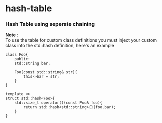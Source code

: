 # hash-table
### Hash Table using seperate chaining

<b> Note </b>: <br>
To use the table for custom class definitions you must inject your custom class into the std::hash definition, here's an example

```
class Foo{
    public:
    std::string bar;
    
    Foo(const std::string& str){
        this->bar = str;
    }
}

template <>
struct std::hash<Foo>{
    std::size_t operator()(const Foo& foo){
        return std::hash<std::string>{}(foo.bar);
    }
}

```
